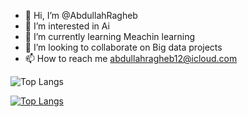 - 👋 Hi, I’m @AbdullahRagheb
- 👀 I’m interested in Ai 
- 🌱 I’m currently learning Meachin learning
- 💞️ I’m looking to collaborate on Big data projects 
- 📫 How to reach me abdullahragheb12@icloud.com

![Top Langs](https://github-readme-stats.vercel.app/api/top-langs/?username=AbdullahRagheb&hide_progress=true)

[![Top Langs](https://github-readme-stats.vercel.app/api?username=AbdullahRagheb&theme=tokyonight&show_icons=True)](https://github.com/AbdullahRagheb)
